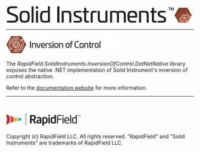 <!--
Copyright (c) RapidField LLC. Licensed under the MIT License. See LICENSE.txt in the project root for license information.
-->

![Solid Instruments logo](../../SolidInstruments.Logo.Color.Transparent.500w.png)
- - -

![Inversion of Control label](../RapidField.SolidInstruments.InversionOfControl/Label.InversionOfControl.300w.png)

The *RapidField.SolidInstruments.InversionOfControl.DotNetNative* library exposes the native .NET implementation of Solid Instrument's inversion of control abstraction.

Refer to the [documentation website](https://www.solidinstruments.com/api/RapidField.SolidInstruments.InversionOfControl.DotNetNative.html) for more information.

- - -
<br />

![RapidField logo](../../RapidField.Logo.Color.Black.Transparent.200w.png)
<br /><br />
Copyright (c) RapidField LLC. All rights reserved. "RapidField" and "Solid Instruments" are trademarks of RapidField LLC.